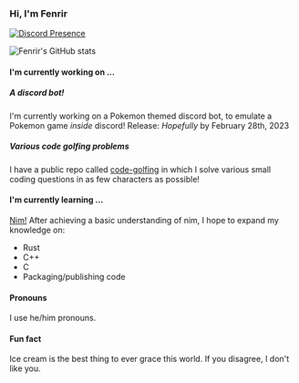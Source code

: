 ### Hi, I'm Fenrir

[![Discord Presence](https://lanyard.cnrad.dev/api/843391557168267295)](https://discord.com/users/843391557168267295)

![Fenrir's GitHub stats](https://github-readme-stats.vercel.app/api?username=Fenrir0279&theme=onedark&show_icons=true)

#### I'm currently working on ...
##### A discord bot!
I'm currently working on a Pokemon themed discord bot, to emulate a Pokemon game *inside* discord!
Release: *Hopefully* by February 28th, 2023

##### Various code golfing problems
I have a public repo called [code-golfing](https://www.github.com/Fenrir0279/code-golfing) in which I solve various small coding questions in as few characters as possible!


#### I'm currently learning ...
[Nim!](https://www.nim-lang.org) After achieving a basic understanding of nim, I hope to expand my knowledge on:
* Rust
* C++
* C
* Packaging/publishing code

#### Pronouns
I use he/him pronouns.

#### Fun fact
Ice cream is the best thing to ever grace this world. If you disagree, I don't like you.






